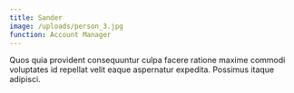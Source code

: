 ```yaml
---
title: Sander
image: /uploads/person_3.jpg
function: Account Manager
---
```


Quos quia provident consequuntur culpa facere ratione maxime commodi voluptates id repellat velit eaque aspernatur expedita. Possimus itaque adipisci.